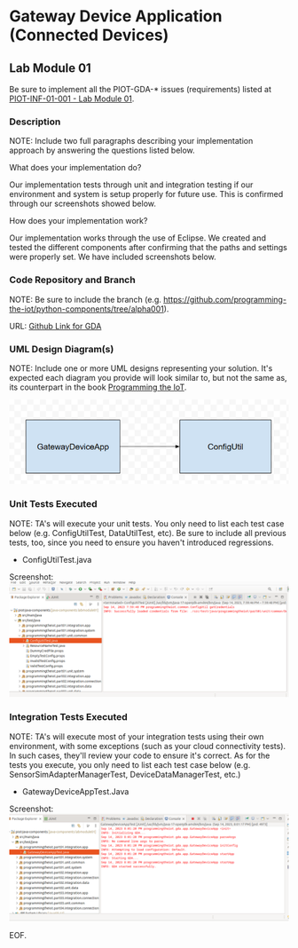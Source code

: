 # Gateway Device Application (Connected Devices)

## Lab Module 01

Be sure to implement all the PIOT-GDA-* issues (requirements) listed at [PIOT-INF-01-001 - Lab Module 01](https://github.com/orgs/programming-the-iot/projects/1#column-9974937).

### Description

NOTE: Include two full paragraphs describing your implementation approach by answering the questions listed below.

What does your implementation do? 

Our implementation tests through unit and integration testing if our environment and system is setup properly for future use. This is confirmed through our screenshots showed below.

How does your implementation work?

Our implementation works through the use of Eclipse. We created and tested the different components after confirming that the paths and settings were properly set. We have included screenshots below.

### Code Repository and Branch

NOTE: Be sure to include the branch (e.g. https://github.com/programming-the-iot/python-components/tree/alpha001).

URL: [Github Link for GDA](https://github.com/BanSuth/piot-java-components/tree/labmodule01)

### UML Design Diagram(s)

NOTE: Include one or more UML designs representing your solution. It's expected each
diagram you provide will look similar to, but not the same as, its counterpart in the
book [Programming the IoT](https://learning.oreilly.com/library/view/programming-the-internet/9781492081401/).

![GDA Image](Images/GDA_UML.png)

### Unit Tests Executed

NOTE: TA's will execute your unit tests. You only need to list each test case below
(e.g. ConfigUtilTest, DataUtilTest, etc). Be sure to include all previous tests, too,
since you need to ensure you haven't introduced regressions.

- ConfigUtilTest.java

Screenshot:
![Unit Test](Images/Java_Unit_Test.png)

### Integration Tests Executed

NOTE: TA's will execute most of your integration tests using their own environment, with
some exceptions (such as your cloud connectivity tests). In such cases, they'll review
your code to ensure it's correct. As for the tests you execute, you only need to list each
test case below (e.g. SensorSimAdapterManagerTest, DeviceDataManagerTest, etc.)

- GatewayDeviceAppTest.Java

Screenshot:
![Int Test](Images/Java_Int_Test.png)


EOF.
